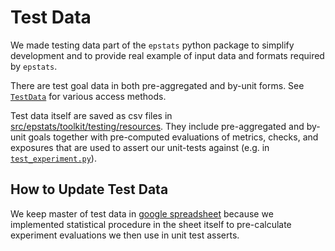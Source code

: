 # Test Data

We made testing data part of the `epstats` python package to simplify development and to provide real
example of input data and formats required by `epstats`.

There are test goal data in both pre-aggregated and by-unit forms. See [`TestData`](../api/test_data.md) for various access methods.

Test data itself are saved as csv files in [src/epstats/toolkit/testing/resources](/doodlebug/ep-stats-lib/tree/master/src/epstats/toolkit/testing/resources). They include pre-aggregated and by-unit goals together with pre-computed evaluations of metrics, checks, and exposures that are used to assert our unit-tests against (e.g. in [`test_experiment.py`](/doodlebug/ep-stats-lib/tree/master/tests/epstats/toolkit/test_experiment.py)).

## How to Update Test Data

We keep master of test data in [google spreadsheet](https://docs.google.com/spreadsheets/d/1e9snKuhVd_JN69zhlE0DSrJ3RRS6suEezebwtMQQP6s/edit#gid=1085989942) because we implemented statistical procedure in the sheet itself to pre-calculate experiment evaluations we then use in unit test asserts.
